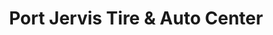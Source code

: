 ---
title: "Port Jervis Tire & Auto Center"
url: /port-jervis/port-jervis-tire-and-auto-center/
shop: tyres
---